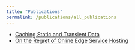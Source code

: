 ```yaml
---
title: "Publications"
permalink: /publications/all_publications
---
```


* [Caching Static and Transient Data](http://rsriprakash.github.io/files/Mobi_com_2018.pdf)
* [On the Regret of Online Edge Service Hosting](http://rsriprakash.github.io/files/sig_2022.pdf)
